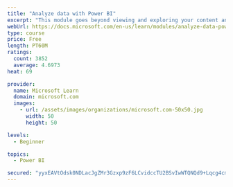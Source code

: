 ```yaml
---
title: "Analyze data with Power BI"
excerpt: "This module goes beyond viewing and exploring your content and explains how to interact with it by working with reports and dashboards to uncover and share new business insights."
webUrl: https://docs.microsoft.com/en-us/learn/modules/analyze-data-power-bi/
type: course
price: Free
length: PT60M
ratings:
  count: 3852
  average: 4.6973
heat: 69

provider:
  name: Microsoft Learn
  domain: microsoft.com
  images:
    - url: /assets/images/organizations/microsoft.com-50x50.jpg
      width: 50
      height: 50

levels:
  - Beginner

topics:
  - Power BI

secured: "yyxEAVtOdsk0NDLacJgZMr3Gzxp9zF6LCvidccTU2BSvIwWTQNQd9+Lqcg4cmB8tvCiChSE/4zTtCpwnSJql1F/efJnvlOzdM1XzoE+P/l17GkTKM2cJhIWeSWLCUI7pqRWtkFTFI9ZpubteDxix3dTvxTOB7Jwv7NOj7D0to/0qMNdxIkBwIq+68fJuMi8opC3BSPddI15CM8zXssRpZztjBAU6jMdQvILLvtQ94RGYqPFXmqtlvtJfxod3+YM36jsUhPP/aJ4LwhYwlUviKD+zPPleFGUflKSe4ebIjwj6UX+qrnS2mneZnc6q6rdZw/BKRSmbF6jNzS77vO491Jne5vzLiCJ77Bu9AaMJg2w5rQVxl2UnkjuwxUC/bpNRFkp2TvqjP1nw/ovxpXgAVQ==;xC/pkUUhrNpsTWPUTualUw=="
---
```


